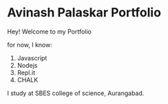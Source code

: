 # Avinash Palaskar Portfolio

Hey! Welcome to my Portfolio

for now, I know:

1. Javascript
1. Nodejs
1. Repl.it
1. CHALK

I study at SBES college of science, Aurangabad.
